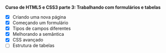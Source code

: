 **Curso de HTML5 e CSS3 parte 3: Trabalhando com formulários e tabelas**
- [x] Criando uma nova página
- [x] Começando um formulário
- [x] Tipos de campos diferentes
- [x] Melhorando a semântica
- [x] CSS avançado
- [ ] Estrutura de tabelas